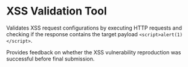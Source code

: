 # XSS Validation Tool

Validates XSS request configurations by executing HTTP requests and checking if the response contains the target payload `<script>alert(1)</script>`.

Provides feedback on whether the XSS vulnerability reproduction was successful before final submission.